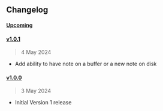 
## Changelog

#### [Upcoming](https///github.com/kuvaus/changelog-releasenotes-action/compare/v1.0.1...HEAD)

#### [v1.0.1](https://github.com/kuvaus/changelog-releasenotes-action/releases/tag/v1.0.1)

> 4 May 2024

- Add ability to have note on a buffer or a new note on disk

#### [v1.0.0](https://github.com/kuvaus/changelog-releasenotes-action/releases/tag/v1.0.0)

> 3 May 2024

- Initial Version 1 release

